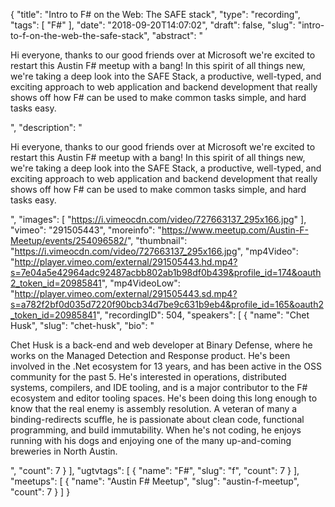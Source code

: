 {
  "title": "Intro to F# on the Web: The SAFE stack",
  "type": "recording",
  "tags": [
    "F#"
  ],
  "date": "2018-09-20T14:07:02",
  "draft": false,
  "slug": "intro-to-f-on-the-web-the-safe-stack",
  "abstract": "<p>Hi everyone, thanks to our good friends over at Microsoft we're excited to restart this Austin F# meetup with a bang! In this spirit of all things new, we're taking a deep look into the SAFE Stack, a productive, well-typed, and exciting approach to web application and backend development that really shows off how F# can be used to make common tasks simple, and hard tasks easy.</p>",
  "description": "<p>Hi everyone, thanks to our good friends over at Microsoft we're excited to restart this Austin F# meetup with a bang! In this spirit of all things new, we're taking a deep look into the SAFE Stack, a productive, well-typed, and exciting approach to web application and backend development that really shows off how F# can be used to make common tasks simple, and hard tasks easy.</p>",
  "images": [
    "https://i.vimeocdn.com/video/727663137_295x166.jpg"
  ],
  "vimeo": "291505443",
  "moreinfo": "https://www.meetup.com/Austin-F-Meetup/events/254096582/",
  "thumbnail": "https://i.vimeocdn.com/video/727663137_295x166.jpg",
  "mp4Video": "http://player.vimeo.com/external/291505443.hd.mp4?s=7e04a5e42964adc92487acbb802ab1b98df0b439&profile_id=174&oauth2_token_id=20985841",
  "mp4VideoLow": "http://player.vimeo.com/external/291505443.sd.mp4?s=a782f2bf0d035d7220f90bcb34d7be9c631b9eb4&profile_id=165&oauth2_token_id=20985841",
  "recordingID": 504,
  "speakers": [
    {
      "name": "Chet Husk",
      "slug": "chet-husk",
      "bio": "<p>Chet Husk is a back-end and web developer at Binary Defense, where he works on the Managed Detection and Response product. He's been involved in the .Net ecosystem for 13 years, and has been active in the OSS community for the past 5. He's interested in operations, distributed systems, compilers, and IDE tooling, and is a major contributor to the F# ecosystem and editor tooling spaces. He's been doing this long enough to know that the real enemy is assembly resolution. A veteran of many a binding-redirects scuffle, he is passionate about clean code, functional programming, and build immutability. When he's not coding, he enjoys running with his dogs and enjoying one of the many up-and-coming breweries in North Austin.</p>",
      "count": 7
    }
  ],
  "ugtvtags": [
    {
      "name": "F#",
      "slug": "f",
      "count": 7
    }
  ],
  "meetups": [
    {
      "name": "Austin F# Meetup",
      "slug": "austin-f-meetup",
      "count": 7
    }
  ]
}